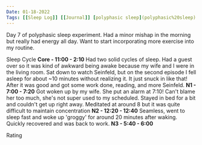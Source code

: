 ```yaml
---
Date: 01-18-2022
Tags: [[Sleep Log]] [[Journal]] [polyphasic sleep](polyphasic%20sleep)
---
```

Day 7 of polyphasic sleep experiment. Had a minor mishap in the morning but really had energy all day. Want to start incorporating more exercise into my routine. 

Sleep Cycle
	**Core - 11:00 - 2:10** Had two solid cycles of sleep. Had a guest over so it was kind of awkward being awake because my wife and I were in the living room. Sat down to watch Seinfeld, but on the second episode I fell asleep for about ~10 minutes without realizing it. It just snuck in like that! After it was good and got some work done, reading, and more Seinfeld. 
	**N1 - 7:00 - 7:20** Got woken up by my wife. She put an alarm at 7:10! Can't blame her too much, she's not super used to my scheduled. Stayed in bed for a bit and couldn't get up right away. Meditated at around 8 but it was quite difficult to maintain concentration
	**N2 - 12:20 - 12:40** Seamless, went to sleep fast and woke up 'groggy' for around 20 minutes after waking. Quickly recovered and was back to work.
	**N3 - 5:40 - 6:00** 

Rating
